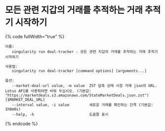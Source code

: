 # 모든 관련 지갑의 거래를 추적하는 거래 추적기 시작하기

{% code fullWidth="true" %}
```
이름:
   singularity run deal-tracker - 모든 관련 지갑의 거래를 추적하는 거래 추적기 시작하기

사용법:
   singularity run deal-tracker [command options] [arguments...]

옵션:
   --market-deal-url value, -m value  ZST 압축 상태 시장 거래 json의 URL. Lotus API를 사용하려면 비워 두십시오. (기본값: "https://marketdeals.s3.amazonaws.com/StateMarketDeals.json.zst") [$MARKET_DEAL_URL]
   --interval value, -i value         새로운 거래를 확인하는 간격 (기본값: 1h0m0s)
   --help, -h                         도움말 표시
```
{% endcode %}